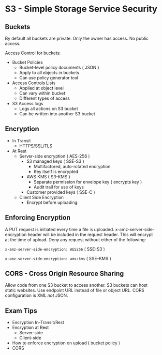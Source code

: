 # S3 - Simple Storage Service Security #

## Buckets ##

By default all buckets are private. Only the owner has access. No public access.

Access Control for buckets:

- Bucket Policies
    - Bucket-level policy documents ( JSON )
    - Apply to all objects in buckets
    - Can use policy generator tool
- Access Controls Lists
    - Applied at object level
    - Can vary within bucket
    - Different types of access
- S3 Access logs
    - Logs all actions on S3 bucket
    - Can be written into another S3 bucket


## Encryption ##

- In Transit
    - HTTPS/SSL/TLS
- At Rest
    - Server-side encryption ( AES-256 )
        - S3 managed keys ( SSE-S3 )
            - Multifactored, auto-rotated encryption
            - Key itself is encrypted
        - AWS KMS ( S3-KMS )
            - Separate permission for envelope key ( encrypts key )
            - Audit trail for use of keys
        - Customer provided keys ( SSE-C )
    - Client Side Encryption
        - Encrypt before uploading

## Enforcing Encryption ##

A PUT request is initiated every time a file is uploaded. x-amz-server-side-encryption header will be included in the request header. This will encrypt at the time of upload. Deny any request without either of the following:

`x-amz-server-side-encryption: AES256` ( SSE-S3 )

`x-amz-server-side-encryption: ams:kms` ( SSE-KMS )

## CORS - Cross Origin Resource Sharing ##

Allow code from one S3 bucket to access another. S3 buckets can host static websites. Use endpoint URL instead of file or object URL. CORS configuration is XML *not* JSON.

## Exam Tips ##

- Encryption In-Transit/Rest
- Encryption at Rest
    - Server-side
    - Client-side
- How to enforce encryption on upload ( bucket policy )
- CORS
